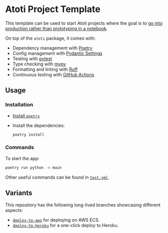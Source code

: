 # Atoti Project Template

This template can be used to start Atoti projects where the goal is to [go into production rather than prototyping in a notebook](https://docs.atoti.io/latest/deployment/going_from_a_notebook_to_an_app.html).

On top of the `atoti` package, it comes with:

- Dependency management with [Poetry](https://python-poetry.org)
- Config management with [Pydantic Settings](https://docs.pydantic.dev/2.6/concepts/pydantic_settings)
- Testing with [pytest](https://docs.pytest.org)
- Type checking with [mypy](http://mypy-lang.org)
- Formatting and linting with [Ruff](https://docs.astral.sh/ruff)
- Continuous testing with [GitHub Actions](https://github.com/features/actions)

## Usage

### Installation

- [Install `poetry`](https://python-poetry.org/docs/#installation)
- Install the dependencies:

  ```bash
  poetry install
  ```

### Commands

To start the app:

```bash
poetry run python -m main
```

Other useful commands can be found in [`test.yml`](.github/workflows/test.yml).

## Variants

This repository has the following long-lived branches showcasing different aspects:

- [`deploy-to-aws`](https://github.com/atoti/project-template/tree/deploy-to-aws) for deploying on AWS ECS.
- [`deploy-to-heroku`](https://github.com/atoti/project-template/tree/deploy-to-heroku) for a one-click deploy to Heroku.
